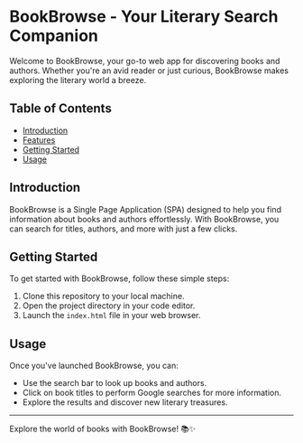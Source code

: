 # BookBrowse - Your Literary Search Companion

Welcome to BookBrowse, your go-to web app for discovering books and authors. Whether you're an avid reader or just curious, BookBrowse makes exploring the literary world a breeze.

## Table of Contents

- [Introduction](#introduction)
- [Features](#features)
- [Getting Started](#getting-started)
- [Usage](#usage)

## Introduction

BookBrowse is a Single Page Application (SPA) designed to help you find information about books and authors effortlessly. With BookBrowse, you can search for titles, authors, and more with just a few clicks.

## Getting Started

To get started with BookBrowse, follow these simple steps:

1. Clone this repository to your local machine.
2. Open the project directory in your code editor.
3. Launch the `index.html` file in your web browser.

## Usage

Once you've launched BookBrowse, you can:

- Use the search bar to look up books and authors.
- Click on book titles to perform Google searches for more information.
- Explore the results and discover new literary treasures.

---

Explore the world of books with BookBrowse! 📚✨
